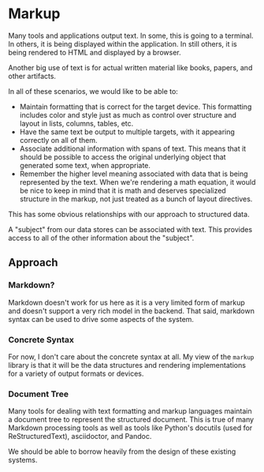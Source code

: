 # Markup

Many tools and applications output text. In some, this is going
to a terminal. In others, it is being displayed within the
application. In still others, it is being rendered to HTML and
displayed by a browser.

Another big use of text is for actual written material like
books, papers, and other artifacts.

In all of these scenarios, we would like to be able to:

* Maintain formatting that is correct for the target
  device. This formatting includes color and style
  just as much as control over structure and layout
  in lists, columns, tables, etc.
* Have the same text be output to multiple targets,
  with it appearing correctly on all of them.
* Associate additional information with spans of
  text. This means that it should be possible to
  access the original underlying object that generated
  some text, when appropriate.
* Remember the higher level meaning associated with
  data that is being represented by the text. When we're
  rendering a math equation, it would be nice to keep
  in mind that it is math and deserves specialized
  structure in the markup, not just treated as a
  bunch of layout directives.

This has some obvious relationships with our approach to
structured data.

A "subject" from our data stores can be associated with text.
This provides access to all of the other information about
the "subject".

## Approach

### Markdown?

Markdown doesn't work for us here as it is a very limited
form of markup and doesn't support a very rich model in
the backend. That said, markdown syntax can be used to
drive some aspects of the system.

### Concrete Syntax

For now, I don't care about the concrete syntax at all. My
view of the `markup` library is that it will be the data
structures and rendering implementations for a variety of
output formats or devices.

### Document Tree

Many tools for dealing with text formatting and markup
languages maintain a document tree to represent the
structured document. This is true of many Markdown
processing tools as well as tools like Python's
docutils (used for ReStructuredText), asciidoctor,
and Pandoc.

We should be able to borrow heavily from the design
of these existing systems.
